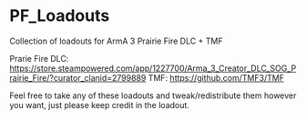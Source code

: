 # PF_Loadouts
Collection of loadouts for ArmA 3 Prairie Fire DLC + TMF

Prarie Fire DLC: https://store.steampowered.com/app/1227700/Arma_3_Creator_DLC_SOG_Prairie_Fire/?curator_clanid=2799889
TMF: https://github.com/TMF3/TMF

Feel free to take any of these loadouts and tweak/redistribute them however you want, just please keep credit in the loadout.
